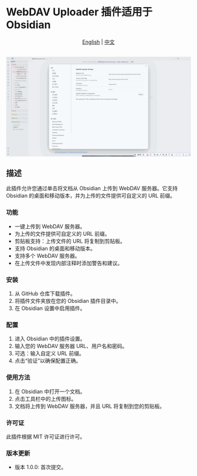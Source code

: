 # WebDAV Uploader 插件适用于 Obsidian

<div align="center">
<a href="README.md">English</a> | <a href="README.zh.md">中文</a>
</div>

<br>

<p align="center"><img align="center" src="https://github.com/mingzhao2019/OB-WebDAV-Uploader/blob/b226a0e62aa5a516e8d2c92fac4d456b9d71e1ca/demo.gif" alt="highlight" /></p>

## 描述

此插件允许您通过单击将文档从 Obsidian 上传到 WebDAV 服务器。它支持 Obsidian 的桌面和移动版本，并为上传的文件提供可自定义的 URL 前缀。

### 功能

- 一键上传到 WebDAV 服务器。
- 为上传的文件提供可自定义的 URL 前缀。
- 剪贴板支持：上传文件的 URL 将复制到剪贴板。
- 支持 Obsidian 的桌面和移动版本。
- 支持多个 WebDAV 服务器。
- 在上传文件中发现内部注释时添加警告和建议。

### 安装

1. 从 GitHub 仓库下载插件。
2. 将插件文件夹放在您的 Obsidian 插件目录中。
3. 在 Obsidian 设置中启用插件。

### 配置

1. 进入 Obsidian 中的插件设置。
2. 输入您的 WebDAV 服务器 URL、用户名和密码。
3. 可选：输入自定义 URL 前缀。
4. 点击“验证”以确保配置正确。

### 使用方法

1. 在 Obsidian 中打开一个文档。
2. 点击工具栏中的上传图标。
3. 文档将上传到 WebDAV 服务器，并且 URL 将复制到您的剪贴板。

### 许可证

此插件根据 MIT 许可证进行许可。

### 版本更新
- 版本 1.0.0: 首次提交。

